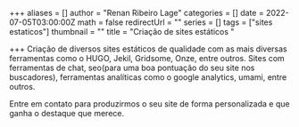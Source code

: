 
+++
aliases = []
author = "Renan Ribeiro Lage"
categories = []
date = 2022-07-05T03:00:00Z
math = false
redirectUrl = ""
series = []
tags = ["sites estaticos"]
thumbnail = ""
title = "Criação de sites estáticos "

+++
Criação de diversos sites estáticos de qualidade com as mais diversas ferramentas como o HUGO, Jekil, Gridsome, Onze, entre outros. Sites com ferramentas de chat, seo(para uma boa pontuação do seu site nos buscadores), ferramentas analíticas como o google analytics, umami, entre outros.

Entre em contato para produzirmos o seu site de forma personalizada e que ganha o destaque que merece. 
